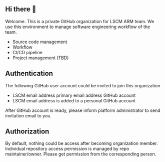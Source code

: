 ## Hi there 👋

<!--

**Here are some ideas to get you started:**

🙋‍♀️ A short introduction - what is your organization all about?
🌈 Contribution guidelines - how can the community get involved?
👩‍💻 Useful resources - where can the community find your docs? Is there anything else the community should know?
🍿 Fun facts - what does your team eat for breakfast?
🧙 Remember, you can do mighty things with the power of [Markdown](https://docs.github.com/github/writing-on-github/getting-started-with-writing-and-formatting-on-github/basic-writing-and-formatting-syntax)
-->

Welcome.  This is a private GitHub organization for LSCM ARM team.
We use this environment to manage software engineering workflow of the team.

- Source code management
- Workflow
- CI/CD pipeline
- Project management (TBD)

## Authentication

The following GitHub user account could be invited to join this organization

- LSCM email address primary email address GitHub account
- LSCM email address is added to a personal GitHub account

After GitHub account is ready, please inform platform administrator to send invitation email to you.

## Authorization

By default, nothing could be access after becoming organization member.  Individual repository access permission is managed by repo maintainer/owner.  Please get permission from the corresponding person.
